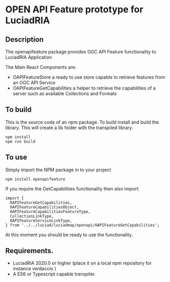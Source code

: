 # OPEN API Feature prototype for LuciadRIA 

## Description
The openapifeature package provides OGC API Feature functionality to LuciadRIA Application

The Main React Components are:

* OAPIFeatureStore  a ready to use store capable to retrieve features from an OGC API Service   
* OAPIFeatureGetCapabilities a helper to retrieve the capabilities of a server such as available Collections and Formats


## To build
This is the source code of an npm package. To build install and build the library. This will create a lib folder with the transpiled library.
```
npm install
npm run build
```

## To use

Simply import the NPM package in to your project

```
npm install openapifeature
``` 

If you require the GetCapabilities functionality then also import: 
```
import {
  OAPIFeatureGetCapabilities,
  OAPIFeatureCapabilitiesObject,
  OAPIFeatureCapabilitiesFeatureType,
  CollectionLinkType,
  OAPIFeatureServiceLinkType,
} from '../../luciad/luciadmap/openapi/OAPIFeatureGetCapabilities';
```

At this moment you should be ready to use the functionality.

## Requirements.
* LuciadRIA 2020.0 or higher (place it on a local npm repository for instance verdaccio )
* A ES6 or Typescript capable transpiler. 
